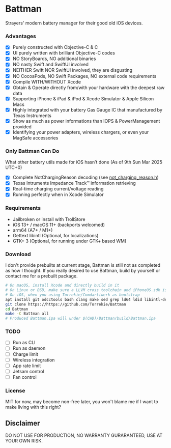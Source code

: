 # Battman
Strayers' modern battery manager for their good old iOS devices.

### Advantages
- [x] Purely constructed with Objective-C & C
- [x] UI purely written with brilliant Objective-C codes
- [x] NO StoryBoards, NO additional binaries
- [x] NO nasty Swift and SwiftUI involved
- [x] NEITHER Swift NOR SwiftUI involved, they are disgusting
- [x] NO CocoaPods, NO Swift Packages, NO external code requirements
- [x] Compile WITH/WITHOUT Xcode
- [x] Obtain & Operate directly from/with your hardware with the deepest raw data
- [x] Supporting iPhone & iPad & iPod & Xcode Simulator & Apple Silicon Macs
- [x] Highly integrated with your battery Gas Gauge IC that manufactured by Texas Instruments
- [x] Show as much as power informations than IOPS & PowerManagement provided
- [x] Identifying your power adapters, wireless chargers, or even your MagSafe accessories

### Only Battman Can Do

What other battery utils made for iOS hasn’t done
(As of 9th Sun Mar 2025 UTC+0)
- [x] Complete NotChargingReason decoding (see [not_charging_reason.h](Battman/battery_utils/not_charging_reason.h))
- [x] Texas Intruments Impedance Track™ information retrieving
- [x] Real-time charging current/voltage reading
- [x] Running perfectly when in Xcode Simulator

### Requirements

- Jailbroken or install with TrollStore
- iOS 13+ / macOS 11+ (backports welcomed)
- arm64 (A7+ / M1+)
- Gettext libintl (Optional, for localizations)
- GTK+ 3 (Optional, for running under GTK+ based WM)

### Download

I don't provide prebuilts at current stage, Battman is still not as completed as how I thought. If you really desired to use Battman, build by yourself or contact me for a prebuilt package.

```bash
# On macOS, install Xcode and directly build in it
# On Linux or BSD, make sure a LLVM cross toolchain and iPhoneOS.sdk is prepared, modify Battman/Makefile if needed
# On iOS, when you using Torrekie/Comdartiwerk as bootstrap
apt install git odcctools bash clang make sed grep ld64 ldid libintl-dev iphoneos.sdk
git clone https://https://github.com/Torrekie/Battman
cd Battman
make -C Battman all
# Produced Battman.ipa will under $(CWD)/Battman/build/Battman.ipa
```

### TODO
- [ ] Run as CLI
- [ ] Run as daemon
- [ ] Charge limit
- [ ] Wireless integration
- [ ] App rate limit
- [ ] Jetsam control
- [ ] Fan control

### License

MIT for now, may become non-free later, you won't blame me if I want to make living with this right?

## Disclaimer

DO NOT USE FOR PRODUCTION, NO WARRANTY GURARANTEED, USE AT YOUR OWN RISK.

